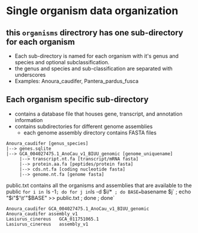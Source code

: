 # Single organism data organization

## this `organisms` directrory has one sub-directory for each organism
- Each sub-directory is named for each organism with it's genus and species and optional subclassification. 
- the genus and species and sub-classification are separated with underscores
- Examples: Anoura_caudifer, Pantera_pardus_fusca

## Each organism specific sub-directory 
  - contains a database file that houses gene, transcript, and annotation information
  - contains subdirectories for different genome assemblies
    - each genome assembly directory contains FASTA files  

```text
Anoura_caudifer [genus_species]
|--> genes.sqlite
|--> GCA_004027475.1_AnoCau_v1_BIUU_genomic [genome_uniquename]
     |--> transcript.nt.fa [transcript/mRNA fasta]
     |--> protein.aa.fa [peptides/protein fasta]
     |--> cds.nt.fa [coding nucleotide fasta]
     |--> genome.nt.fa [genome fasta]
```

public.txt contains all the organisms and assemblies that are available to the public
`for i in `ls  -1` ; do for j in `ls -d $i/*` ; do BASE=`basename $j` ; echo  "$i"$'\t'"$BASE" >> public.txt ; done ; done`
```
Anoura_caudifer	GCA_004027475.1_AnoCau_v1_BIUU_genomic
Anoura_caudifer	assembly_v1
Lasiurus_cinereus	GCA_011751065.1
Lasiurus_cinereus	assembly_v1
```



